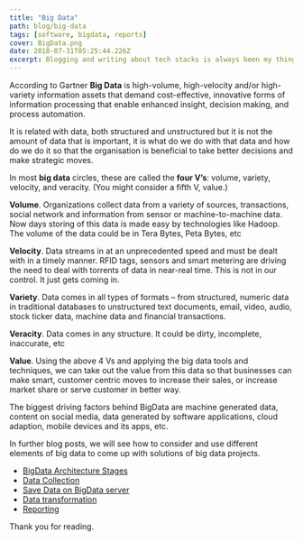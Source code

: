 ```yaml
---
title: "Big Data"
path: blog/big-data
tags: [software, bigdata, reports]
cover: BigData.png
date: 2018-07-31T05:25:44.226Z
excerpt: Blogging and writing about tech stacks is always been my thing. According to Gartner Big Data is high-volume, high-velocity and/or high-variety information assets that demand cost-effective, innovative forms of information processing that enable enhanced insight, decision making, and process automation.
---
```


According to Gartner **Big Data** is high-volume, high-velocity and/or high-variety information assets that demand cost-effective, innovative forms of information processing that enable enhanced insight, decision making, and process automation.

It is related with data, both structured and unstructured but it is not the amount of data that is important, it is what do we do with that data and how do we do it so that the organisation is beneficial to take better decisions and make strategic moves.

In most **big data** circles, these are called the **four V’s**: volume, variety, velocity, and veracity. (You might consider a fifth V, value.)

**Volume**. Organizations collect data from a variety of sources, transactions, social network and information from sensor or machine-to-machine data. Now days storing of this data is made easy by technologies like Hadoop. The volume of the data could be in Tera Bytes, Peta Bytes, etc

**Velocity**. Data streams in at an unprecedented speed and must be dealt with in a timely manner. RFID tags, sensors and smart metering are driving the need to deal with torrents of data in near-real time. This is not in our control. It just gets coming in.

**Variety**. Data comes in all types of formats – from structured, numeric data in traditional databases to unstructured text documents, email, video, audio, stock ticker data, machine data and financial transactions.

**Veracity**. Data comes in any structure. It could be dirty, incomplete, inaccurate, etc

**Value**. Using the above 4 Vs and applying the big data tools and techniques, we can take out the value from this data so that businesses can make smart, customer centric moves to increase their sales, or increase market share or serve customer in better way.

The biggest driving factors behind BigData are machine generated data, content on social media, data generated by software applications, cloud adaption, mobile devices and its apps, etc.

In further blog posts, we will see how to consider and use different elements of big data to come up with solutions of big data projects.

- [BigData Architecture Stages](../blog/big-data-project-architecture-stages "BigData Architecture Stages")
- [Data Collection](../blog/big-data-collecting-data "Data Collection")
- [Save Data on BigData server](../blog/big-data-save-data-on-server "Save Data on BigData server")
- [Data transformation](../blog/big-data-transformation "Data transformation")
- [Reporting](../blog/big-data-reporting "BigData Reporting")

Thank you for reading.
